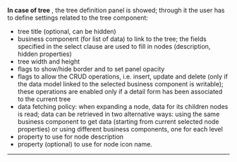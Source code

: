 **In case of tree** , the tree definition panel is showed; through it the user has to define settings related to the tree component:

* tree title (optional, can be hidden)
* business component (for list of data) to link to the tree; the fields specified in the select clause are used to fill in nodes (description, hidden properties)
* tree width and height
* flags to show/hide border and to set panel opacity
* flags to allow the CRUD operations, i.e. insert, update and delete (only if the data model linked to the selected business component is writable); these operations are enabled only if a detail form has been associated to the current tree
* data fetching policy: when expanding a node, data for its children nodes is read; data can be retrieved in two alternative ways: using the same business component to get data (starting from current selected node properties) or using different business components, one for each level
* property to use for node description
* property (optional) to use for node icon name.

                

---



